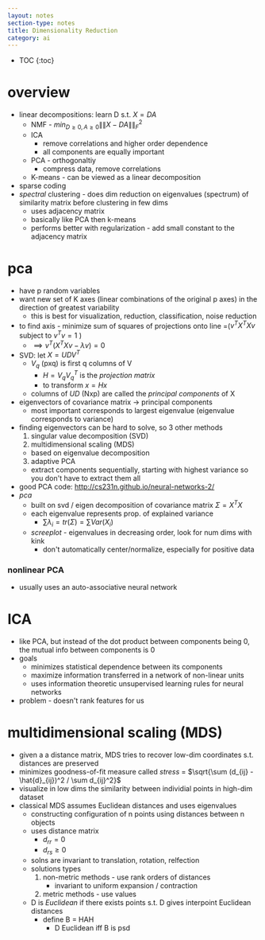 ```yaml
---
layout: notes
section-type: notes
title: Dimensionality Reduction
category: ai
---
```

* TOC
{:toc}
# overview

- linear decompositions: learn D s.t. $X=DA$
  - NMF - $min_{D \geq 0, A \geq 0} \|\|X-DA\|\|_F^2$
  - ICA
    - remove correlations and higher order dependence
    - all components are equally important
  - PCA - orthogonaltiy
    - compress data, remove correlations
  - K-means - can be viewed as a linear decomposition
- sparse coding
- *spectral* clustering - does dim reduction on eigenvalues (spectrum) of similarity matrix before clustering in few dims
  - uses adjacency matrix
  - basically like PCA then k-means
  - performs better with regularization - add small constant to the adjacency matrix

# pca

- have p random variables
- want new set of K axes (linear combinations of the original p axes) in the direction of greatest variability
    - this is best for visualization, reduction, classification, noise reduction
- to find axis - minimize sum of squares of projections onto line =($v^TX^TXv$ subject to $v^T v=1$ )
    - $\implies v^T(X^TXv-\lambda v)=0$
- SVD: let $X = U D V^T$
  - $V_q$ (pxq) is first q columns of V
    - $H = V_q V_q^T$ is the *projection matrix*
    - to transform $x = Hx$
  - columns of $UD$ (Nxp) are called the *principal components* of X
- eigenvectors of covariance matrix -> principal components
    - most important corresponds to largest eigenvalue (eigenvalue corresponds to variance)
- finding eigenvectors can be hard to solve, so 3 other methods
  1. singular value decomposition (SVD)
  2. multidimensional scaling (MDS)
    - based on eigenvalue decomposition
  3. adaptive PCA
    - extract components sequentially, starting with highest variance so you don't have to extract them all	
- good PCA code: http://cs231n.github.io/neural-networks-2/
- *pca*
    - built on svd / eigen decomposition of covariance matrix $\Sigma = X^TX$
    - each eigenvalue represents prop. of explained variance
      - $\sum \lambda_i = tr(\Sigma) = \sum Var(X_i)$
    - *screeplot*  - eigenvalues in decreasing order, look for num dims with kink
      - don't automatically center/normalize, especially for positive data
### nonlinear PCA
- usually uses an auto-associative neural network
  ​	
# ICA
- like PCA, but instead of the dot product between components being 0, the mutual info between components is 0
- goals
  - minimizes statistical dependence between its components
  - maximize information transferred in a network of non-linear units
  - uses information theoretic unsupervised learning rules for neural networks
- problem - doesn't rank features for us



# multidimensional scaling (MDS)

- given a a distance matrix, MDS tries to recover low-dim coordinates s.t. distances are preserved
- minimizes goodness-of-fit measure called *stress* = $\sqrt{\sum (d_{ij} - \hat{d}_{ij})^2 / \sum d_{ij}^2}$
- visualize in low dims the similarity between individial points in high-dim dataset
- classical MDS assumes Euclidean distances and uses eigenvalues
  - constructing configuration of n points using distances between n objects
  - uses distance matrix
    - $d_{rr} = 0$
    - $d_{rs} \geq 0$
  - solns are invariant to translation, rotation, relfection
  - solutions types
    1. non-metric methods - use rank orders of distances
       - invariant to uniform expansion / contraction
    2. metric methods - use values
  - D is *Euclidean* if there exists points s.t. D gives interpoint Euclidean distances
    - define B = HAH
      - D Euclidean iff B is psd